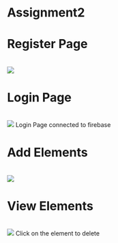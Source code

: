 # Assignment2
<h1>Register Page</h1> <br>
<img src="1.PNG">
<h1>Login Page</h1> <br>
<img src="2.PNG"> 
Login Page connected to firebase

<h1>Add Elements</h1> <br>
<img src="4.PNG">
<h1>View Elements</h1> <br>
<img src="3.PNG">
Click on the element to delete


